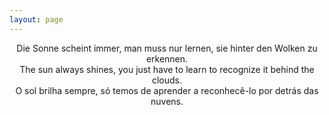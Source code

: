 ```yaml
---
layout: page
---
```


<center>
Die Sonne scheint immer, man muss nur lernen, sie hinter den Wolken zu erkennen.
</center>

<center>
The sun always shines, you just have to learn to recognize it behind the clouds.
</center>

<center>
O sol brilha sempre, só temos de aprender a reconhecê-lo por detrás das nuvens.
</center>

